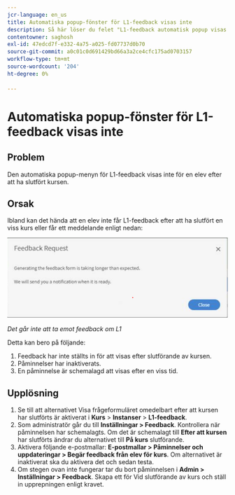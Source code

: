 ```yaml
---
jcr-language: en_us
title: Automatiska popup-fönster för L1-feedback visas inte
description: Så här löser du felet "L1-feedback automatisk popup visas inte"
contentowner: saghosh
exl-id: 47edcd7f-e332-4a75-a025-fd07737d0b70
source-git-commit: a0c01c0d691429bd66a3a2ce4cfc175ad0703157
workflow-type: tm+mt
source-wordcount: '204'
ht-degree: 0%

---
```


# Automatiska popup-fönster för L1-feedback visas inte

## Problem

Den automatiska popup-menyn för L1-feedback visas inte för en elev efter att ha slutfört kursen.

## Orsak

Ibland kan det hända att en elev inte får L1-feedback efter att ha slutfört en viss kurs eller får ett meddelande enligt nedan:

![](assets/l1-feedback.png)

*Det går inte att ta emot feedback om L1*

Detta kan bero på följande:

1. Feedback har inte ställts in för att visas efter slutförande av kursen.
1. Påminnelser har inaktiverats.
1. En påminnelse är schemalagd att visas efter en viss tid.

## Upplösning

1. Se till att alternativet Visa frågeformuläret omedelbart efter att kursen har slutförts är aktiverat i **Kurs** > **Instanser** > **L1-feedback**.
   <!--![](assets/l1-feedback.png)-->
1. Som administratör går du till **Inställningar > Feedback**. Kontrollera när påminnelsen har schemalagts. Om det är schemalagt till **Efter att kursen** har slutförts ändrar du alternativet till **På kurs** slutförande.
1. Aktivera följande e-postmallar: **E-postmallar > Påminnelser och uppdateringar > Begär feedback från elev för kurs**. Om alternativet är inaktiverat ska du aktivera det och sedan testa.
1. Om stegen ovan inte fungerar tar du bort påminnelsen i **Admin > Inställningar > Feedback**. Skapa ett för Vid slutförande av kurs och ställ in upprepningen enligt kravet.
